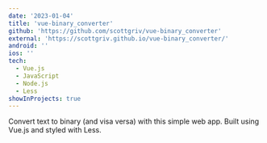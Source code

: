 ```yaml
---
date: '2023-01-04'
title: 'vue-binary_converter'
github: 'https://github.com/scottgriv/vue-binary_converter'
external: 'https://scottgriv.github.io/vue-binary_converter/'
android: ''
ios: ''
tech:
  - Vue.js
  - JavaScript
  - Node.js
  - Less
showInProjects: true
---
```


Convert text to binary (and visa versa) with this simple web app. Built using Vue.js and styled with Less.
